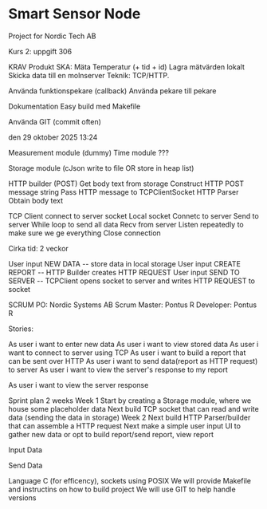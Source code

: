 # Smart Sensor Node
Project for Nordic Tech AB

Kurs 2: uppgift 306

KRAV
Produkt SKA:
Mäta Temperatur (+ tid + id)
Lagra mätvärden lokalt
Skicka data till en molnserver 
Teknik: TCP/HTTP.

Använda funktionspekare (callback)
Använda pekare till pekare

Dokumentation
Easy build med Makefile

Använda GIT (commit often)

den 29 oktober 2025
13:24

Measurement module (dummy)
    Time module  ???

Storage module (cJson write to file OR store in heap list)

HTTP builder (POST)
    Get body text from storage
    Construct HTTP POST message string
    Pass HTTP message to TCPClientSocket
HTTP Parser
    Obtain body text

TCP Client connect to server socket
    Local socket
    Connetc to server
    Send to server 
        While loop to send all data
    Recv from server
        Listen repeatedly to make sure we ge everything
    Close connection
    

Cirka tid: 2 veckor

User input NEW DATA -- store data in local storage
User input CREATE REPORT -- HTTP Builder creates HTTP REQUEST
User input SEND TO SERVER -- TCPClient opens socket to server and writes HTTP REQUEST to socket



SCRUM
PO: Nordic Systems AB
Scrum Master: Pontus R
Developer: Pontus R


Stories:

As user i want to enter new data
As user i want to view stored data
As user i want to connect to server using TCP
As user i want to build a report that can be sent over HTTP
As user i want to send data(report as HTTP request) to server
As user i want to view the server's response to my report

As user i want to view the server response

Sprint plan 2 weeks
    Week 1
        Start by creating a Storage module, where we house some placeholder data
        Next build TCP socket that can read and write data (sending the data in storage)
    Week 2
        Next build HTTP Parser/builder that can assemble a HTTP request
        Next make a simple user input UI to gather new data or opt to build report/send report, view report
    

Input Data

Send Data


Language C (for efficency), sockets using POSIX
We will provide Makefile and instructins on how to build project
We will use GIT to help handle versions